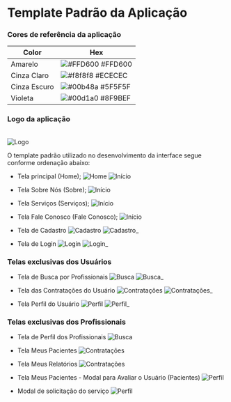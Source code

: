 # Template Padrão da Aplicação


### Cores de referência da aplicação

| Color             | Hex                                                                |
| ----------------- | ------------------------------------------------------------------ |
| Amarelo | ![#FFD600](https://via.placeholder.com/10/ffd600?text=+) #FFD600 |
| Cinza Claro | ![#f8f8f8](https://via.placeholder.com/10/ECECEC?text=+) #ECECEC |
| Cinza Escuro | ![#00b48a](https://via.placeholder.com/10/5F5F5F?text=+) #5F5F5F |
| Violeta | ![#00d1a0](https://via.placeholder.com/10/8F9BEF?text=+) #8F9BEF |




### Logo da aplicação
<br>![Logo](../src/código-fonte/img/logo.png)


O template padrão utilizado no desenvolvimento da interface segue conforme ordenação abaixo:

- Tela principal (Home);
![Home](../docs/img/Template%20Padrão%20-%20Home.png)
![Início](../docs/img/Página%20Inicial.png)

- Tela Sobre Nós (Sobre);
![Início](../docs/img/Sobre%20Nós.png)

- Tela Serviços (Serviços);
![Início](../docs/img/Serviços.png)

- Tela Fale Conosco (Fale Conosco);
![Início](../docs/img/Fale%20Conosco.png)


- Tela de Cadastro
![Cadastro](../docs/img/Template%20Padrão%20-%20Cadastro.png)
![Cadastro_](../docs/img/Página%20de%20Cadastro%20-%20Usuário.png)

- Tela de Login
![Login](../docs/img/Template%20Padrão%20-%20Login.png)
![Login_](../docs/img/Página%20de%20Login%20-%20Usuário%20e%20Profissional.png)

### Telas exclusivas dos Usuários

- Tela de Busca por Profissionais
![Busca](../docs/img/Template%20Padrão%20-%20Busca%20de%20Profissionais.png)
![Busca_](../docs/img/Página%20de%20Navegação%20-%20Usuário.png)

- Tela das Contratações do Usuário
![Contratações](../docs/img/Template%20Padrão%20-%20Minhas%20contratações.png)
![Contratações_](../docs/img/Página%20-%20Minhas%20Contratações.png)

- Tela Perfil do Usuário
![Perfil](../docs/img/Template%20Padrão%20-%20Meu%20perfil.png)
![Perfil_](../docs/img/Página%20-%20Meu%20Perfil%20(Usuário).png)



### Telas exclusivas dos Profissionais

- Tela de Perfil dos Profissionais
![Busca](../docs/img/Página%20de%20Navegação%20-%20Profissional.png)

- Tela Meus Pacientes
![Contratações](../docs/img/Página%20Meus%20Pacientes.png)

- Tela Meus Relatórios
![Contratações](../docs/img/Página%20Relatórios.png)


- Tela Meus Pacientes - Modal para Avaliar o Usuário (Pacientes)
![Perfil](../docs/img/Página%20Meus%20Pacientes%20(modal%20ativo).png)


- Modal de solicitação do serviço
![Perfil](../docs/img/Confirmação%20de%20Agendamento%20(Profissional).png)

